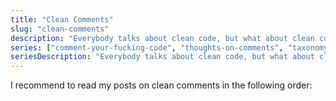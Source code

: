 ```yaml
---
title: "Clean Comments"
slug: "clean-comments"
description: "Everybody talks about clean code, but what about clean comments? They are needed just as much and these posts explain why."
series: ["comment-your-fucking-code", "thoughts-on-comments", "taxonomy-comments", "comments-costs-benefits", null]
seriesDescription: "Everybody talks about clean code, but what about clean comments? They are needed just as much and this series explains why."
---
```


I recommend to read my posts on clean comments in the following order:

<serieslist></serieslist>
